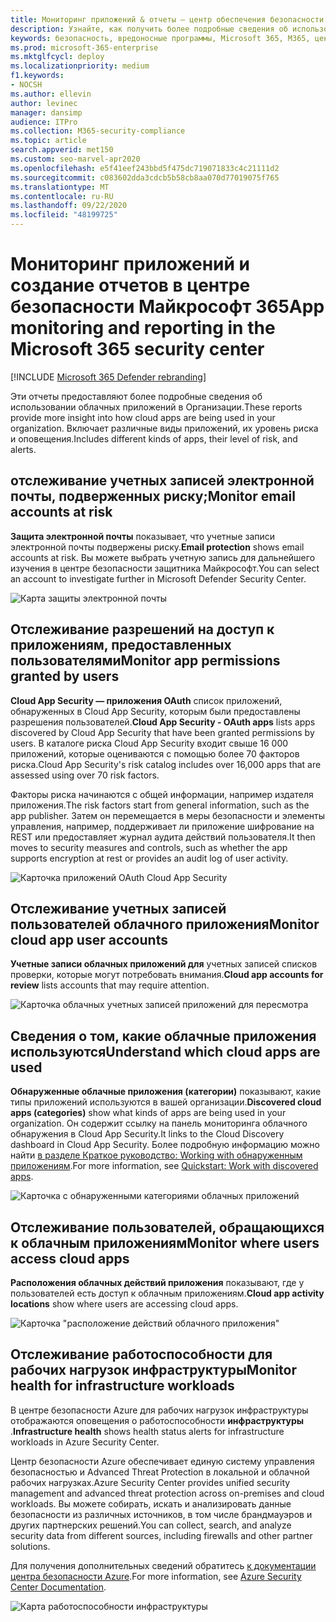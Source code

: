 ```yaml
---
title: Мониторинг приложений & отчеты — центр обеспечения безопасности
description: Узнайте, как получить более подробные сведения об использовании облачных приложений в Организации. Включает различные виды приложений, их уровень риска и оповещения.
keywords: безопасность, вредоносные программы, Microsoft 365, M365, центр безопасности, монитор, отчет, приложения
ms.prod: microsoft-365-enterprise
ms.mktglfcycl: deploy
ms.localizationpriority: medium
f1.keywords:
- NOCSH
ms.author: ellevin
author: levinec
manager: dansimp
audience: ITPro
ms.collection: M365-security-compliance
ms.topic: article
search.appverid: met150
ms.custom: seo-marvel-apr2020
ms.openlocfilehash: e5f41eef243bbd5f475dc719071833c4c21111d2
ms.sourcegitcommit: c083602dda3cdcb5b58cb8aa070d77019075f765
ms.translationtype: MT
ms.contentlocale: ru-RU
ms.lasthandoff: 09/22/2020
ms.locfileid: "48199725"
---
```

# <a name="app-monitoring-and-reporting-in-the-microsoft-365-security-center"></a><span data-ttu-id="1c476-105">Мониторинг приложений и создание отчетов в центре безопасности Майкрософт 365</span><span class="sxs-lookup"><span data-stu-id="1c476-105">App monitoring and reporting in the Microsoft 365 security center</span></span>

[!INCLUDE [Microsoft 365 Defender rebranding](../includes/microsoft-defender.md)]


<span data-ttu-id="1c476-106">Эти отчеты предоставляют более подробные сведения об использовании облачных приложений в Организации.</span><span class="sxs-lookup"><span data-stu-id="1c476-106">These reports provide more insight into how cloud apps are being used in your organization.</span></span> <span data-ttu-id="1c476-107">Включает различные виды приложений, их уровень риска и оповещения.</span><span class="sxs-lookup"><span data-stu-id="1c476-107">Includes different kinds of apps, their level of risk, and alerts.</span></span>

## <a name="monitor-email-accounts-at-risk"></a><span data-ttu-id="1c476-108">отслеживание учетных записей электронной почты, подверженных риску;</span><span class="sxs-lookup"><span data-stu-id="1c476-108">Monitor email accounts at risk</span></span>

<span data-ttu-id="1c476-109">**Защита электронной почты** показывает, что учетные записи электронной почты подвержены риску.</span><span class="sxs-lookup"><span data-stu-id="1c476-109">**Email protection** shows email accounts at risk.</span></span> <span data-ttu-id="1c476-110">Вы можете выбрать учетную запись для дальнейшего изучения в центре безопасности защитника Майкрософт.</span><span class="sxs-lookup"><span data-stu-id="1c476-110">You can select an account to investigate further in Microsoft Defender Security Center.</span></span>

![Карта защиты электронной почты](../../media/email-protection.png)

## <a name="monitor-app-permissions-granted-by-users"></a><span data-ttu-id="1c476-112">Отслеживание разрешений на доступ к приложениям, предоставленных пользователями</span><span class="sxs-lookup"><span data-stu-id="1c476-112">Monitor app permissions granted by users</span></span>

<span data-ttu-id="1c476-113">**Cloud App Security — приложения OAuth** список приложений, обнаруженных в Cloud App Security, которым были предоставлены разрешения пользователей.</span><span class="sxs-lookup"><span data-stu-id="1c476-113">**Cloud App Security - OAuth apps** lists apps discovered by Cloud App Security that have been granted permissions by users.</span></span> <span data-ttu-id="1c476-114">В каталоге риска Cloud App Security входит свыше 16 000 приложений, которые оцениваются с помощью более 70 факторов риска.</span><span class="sxs-lookup"><span data-stu-id="1c476-114">Cloud App Security's risk catalog includes over 16,000 apps that are assessed using over 70 risk factors.</span></span>

<span data-ttu-id="1c476-115">Факторы риска начинаются с общей информации, например издателя приложения.</span><span class="sxs-lookup"><span data-stu-id="1c476-115">The risk factors start from general information, such as the app publisher.</span></span> <span data-ttu-id="1c476-116">Затем он перемещается в меры безопасности и элементы управления, например, поддерживает ли приложение шифрование на REST или предоставляет журнал аудита действий пользователя.</span><span class="sxs-lookup"><span data-stu-id="1c476-116">It then moves to security measures and controls, such as whether the app supports encryption at rest or provides an audit log of user activity.</span></span>

![Карточка приложений OAuth Cloud App Security](../../media/cloud-app-security-oauth-apps.png)

## <a name="monitor-cloud-app-user-accounts"></a><span data-ttu-id="1c476-118">Отслеживание учетных записей пользователей облачного приложения</span><span class="sxs-lookup"><span data-stu-id="1c476-118">Monitor cloud app user accounts</span></span>

<span data-ttu-id="1c476-119">**Учетные записи облачных приложений для** учетных записей списков проверки, которые могут потребовать внимания.</span><span class="sxs-lookup"><span data-stu-id="1c476-119">**Cloud app accounts for review** lists accounts that may require attention.</span></span>

![Карточка облачных учетных записей приложений для пересмотра](../../media/cloud-app-accounts-for-review.png)

## <a name="understand-which-cloud-apps-are-used"></a><span data-ttu-id="1c476-121">Сведения о том, какие облачные приложения используются</span><span class="sxs-lookup"><span data-stu-id="1c476-121">Understand which cloud apps are used</span></span>

<span data-ttu-id="1c476-122">**Обнаруженные облачные приложения (категории)** показывают, какие типы приложений используются в вашей организации.</span><span class="sxs-lookup"><span data-stu-id="1c476-122">**Discovered cloud apps (categories)** show what kinds of apps are being used in your organization.</span></span> <span data-ttu-id="1c476-123">Он содержит ссылку на панель мониторинга облачного обнаружения в Cloud App Security.</span><span class="sxs-lookup"><span data-stu-id="1c476-123">It links to the Cloud Discovery dashboard in Cloud App Security.</span></span> <span data-ttu-id="1c476-124">Более подробную информацию можно найти [в разделе Краткое руководство: Working with обнаруженным приложениям](https://docs.microsoft.com/cloud-app-security/discovered-apps).</span><span class="sxs-lookup"><span data-stu-id="1c476-124">For more information, see [Quickstart: Work with discovered apps](https://docs.microsoft.com/cloud-app-security/discovered-apps).</span></span>  

![Карточка с обнаруженными категориями облачных приложений](../../media/discovered-cloud-apps-categories.png)

## <a name="monitor-where-users-access-cloud-apps"></a><span data-ttu-id="1c476-126">Отслеживание пользователей, обращающихся к облачным приложениям</span><span class="sxs-lookup"><span data-stu-id="1c476-126">Monitor where users access cloud apps</span></span>

<span data-ttu-id="1c476-127">**Расположения облачных действий приложения** показывают, где у пользователей есть доступ к облачным приложениям.</span><span class="sxs-lookup"><span data-stu-id="1c476-127">**Cloud app activity locations** show where users are accessing cloud apps.</span></span>

![Карточка "расположение действий облачного приложения"](../../media/cloud-app-activity-locations.png)

## <a name="monitor-health-for-infrastructure-workloads"></a><span data-ttu-id="1c476-129">Отслеживание работоспособности для рабочих нагрузок инфраструктуры</span><span class="sxs-lookup"><span data-stu-id="1c476-129">Monitor health for infrastructure workloads</span></span>

<span data-ttu-id="1c476-130">В центре безопасности Azure для рабочих нагрузок инфраструктуры отображаются оповещения о работоспособности **инфраструктуры** .</span><span class="sxs-lookup"><span data-stu-id="1c476-130">**Infrastructure health** shows health status alerts for infrastructure workloads in Azure Security Center.</span></span>

<span data-ttu-id="1c476-131">Центр безопасности Azure обеспечивает единую систему управления безопасностью и Advanced Threat Protection в локальной и облачной рабочих нагрузках.</span><span class="sxs-lookup"><span data-stu-id="1c476-131">Azure Security Center provides unified security management and advanced threat protection across on-premises and cloud workloads.</span></span> <span data-ttu-id="1c476-132">Вы можете собирать, искать и анализировать данные безопасности из различных источников, в том числе брандмауэров и других партнерских решений.</span><span class="sxs-lookup"><span data-stu-id="1c476-132">You can collect, search, and analyze security data from different sources, including firewalls and other partner solutions.</span></span>

<span data-ttu-id="1c476-133">Для получения дополнительных сведений обратитесь [к документации центра безопасности Azure](https://docs.microsoft.com/azure/security-center/).</span><span class="sxs-lookup"><span data-stu-id="1c476-133">For more information, see [Azure Security Center Documentation](https://docs.microsoft.com/azure/security-center/).</span></span>

![Карта работоспособности инфраструктуры](../../media/infrastructure-health.png)
